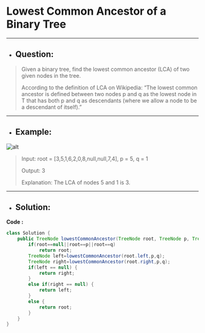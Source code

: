 # Lowest Common Ancestor of a Binary Tree
---
- ## Question:
> Given a binary tree, find the lowest common ancestor (LCA) of two given nodes in the tree.
> 
> According to the definition of LCA on Wikipedia: “The lowest common ancestor is defined between two nodes p and q as the lowest node in T that has both p and q as descendants (where we allow a node to be a descendant of itself).”
---
- ## Example:
![alt](https://assets.leetcode.com/uploads/2018/12/14/binarytree.png)
> Input: root = [3,5,1,6,2,0,8,null,null,7,4], p = 5, q = 1
> 
> Output: 3
> 
> Explanation: The LCA of nodes 5 and 1 is 3.
---
- ## Solution:
**Code :**
```java
class Solution {
    public TreeNode lowestCommonAncestor(TreeNode root, TreeNode p, TreeNode q) {
        if(root==null||root==p||root==q)
            return root;
        TreeNode left=lowestCommonAncestor(root.left,p,q);
        TreeNode right=lowestCommonAncestor(root.right,p,q);
        if(left == null) {
            return right;
        }
        else if(right == null) {
            return left;
        }
        else { 
            return root;
        }
    }
}
